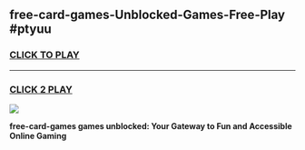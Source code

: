 
## free-card-games-Unblocked-Games-Free-Play #ptyuu
<h3>
<a href="https://us.freeplayer.one?title=free-card-games&ref=9M">CLICK TO PLAY</a></h3>
<hr>

<h3>
<a href="https://us.freeplayer.one?title=free-card-games&ref=9M">CLICK 2 PLAY</a>
  
</h3>

<a href="https://us.freeplayer.one?title=free-card-games&ref=9M"><img src="https://clearcache.store/games.png"></a>


**free-card-games games unblocked: Your Gateway to Fun and Accessible Online Gaming**
